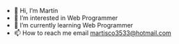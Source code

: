 - 👋 Hi, I’m Martín 
- 👀 I’m interested in Web Programmer
- 🌱 I’m currently learning Web Programmer
- 📫 How to reach me email martisco3533@hotmail.com

<!---
Martisco3533/Martisco3533 is a ✨ special ✨ repository because its `README.md` (this file) appears on your GitHub profile.
You can click the Preview link to take a look at your changes.
--->
